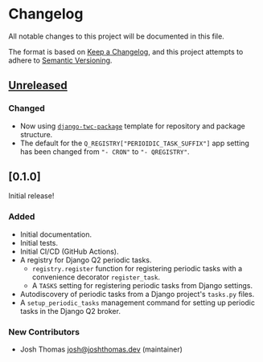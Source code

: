 # Changelog

All notable changes to this project will be documented in this file.

The format is based on [Keep a Changelog](https://keepachangelog.com/en/1.0.0/),
and this project attempts to adhere to [Semantic Versioning](https://semver.org/spec/v2.0.0.html).

<!--
## [${version}]
### Added - for new features
### Changed - for changes in existing functionality
### Deprecated - for soon-to-be removed features
### Removed - for now removed features
### Fixed - for any bug fixes
### Security - in case of vulnerabilities
[${version}]: https://github.com/westerveltco/django-q-registry/releases/tag/v${version}
-->
## [Unreleased]

### Changed

- Now using [`django-twc-package`](https://github.com/westerveltco/django-twc-package) template for repository and package structure.
- The default for the `Q_REGISTRY["PERIOIDIC_TASK_SUFFIX"]` app setting has been changed from `"- CRON"` to `"- QREGISTRY"`.

## [0.1.0]

Initial release!

### Added

- Initial documentation.
- Initial tests.
- Initial CI/CD (GitHub Actions).
- A registry for Django Q2 periodic tasks.
    - `registry.register` function for registering periodic tasks with a convenience decorator `register_task`.
    - A `TASKS` setting for registering periodic tasks from Django settings.
- Autodiscovery of periodic tasks from a Django project's `tasks.py` files.
- A `setup_periodic_tasks` management command for setting up periodic tasks in the Django Q2 broker.

### New Contributors

- Josh Thomas <josh@joshthomas.dev> (maintainer)

[unreleased]: https://github.com/westerveltco/django-q-registry/compare/v0.1.0...HEAD
